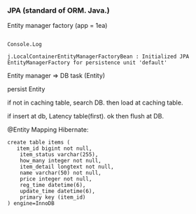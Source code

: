 ### JPA (standard of ORM. Java.)

Entity manager factory (app = 1ea)
```console

Console.Log

j.LocalContainerEntityManagerFactoryBean : Initialized JPA EntityManagerFactory for persistence unit 'default'
```
Entity manager => DB task (Entity)

persist Entity

if not in caching table, search DB. then load at caching table. 

if insert at db, Latency table(first). ok then flush at DB.



@Entity Mapping
Hibernate: 
    
    create table items (
       item_id bigint not null,
        item_status varchar(255),
        how_many integer not null,
        item_detail longtext not null,
        name varchar(50) not null,
        price integer not null,
        reg_time datetime(6),
        update_time datetime(6),
        primary key (item_id)
    ) engine=InnoDB

